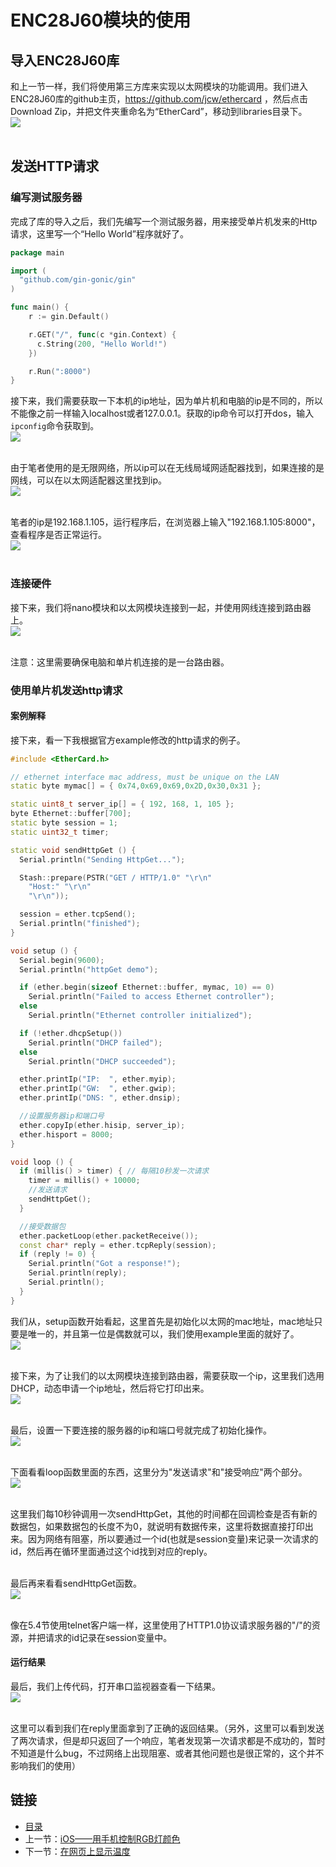 # ENC28J60模块的使用

## 导入ENC28J60库
和上一节一样，我们将使用第三方库来实现以太网模块的功能调用。我们进入ENC28J60库的github主页，https://github.com/jcw/ethercard ，然后点击Download Zip，并把文件夹重命名为“EtherCard”，移动到libraries目录下。<br>
![](./imgs/7.2/7.2-1.png)<br><br>

## 发送HTTP请求
### 编写测试服务器
完成了库的导入之后，我们先编写一个测试服务器，用来接受单片机发来的Http请求，这里写一个“Hello World”程序就好了。
``` go
package main

import (
  "github.com/gin-gonic/gin"
)

func main() {
    r := gin.Default()

    r.GET("/", func(c *gin.Context) {
      c.String(200, "Hello World!")
    })

    r.Run(":8000")
}
```
接下来，我们需要获取一下本机的ip地址，因为单片机和电脑的ip是不同的，所以不能像之前一样输入localhost或者127.0.0.1。获取的ip命令可以打开dos，输入`ipconfig`命令获取到。<br>
![](./imgs/7.2/7.2-2.png)<br><br>

由于笔者使用的是无限网络，所以ip可以在无线局域网适配器找到，如果连接的是网线，可以在以太网适配器这里找到ip。<br>
![](./imgs/7.2/7.2-3.png)<br><br>

笔者的ip是192.168.1.105，运行程序后，在浏览器上输入"192.168.1.105:8000"，查看程序是否正常运行。<br>
![](./imgs/7.2/7.2-4.png)<br><br>

### 连接硬件
接下来，我们将nano模块和以太网模块连接到一起，并使用网线连接到路由器上。<br>
![](./imgs/7.2/7.2-5.jpg)<br><br>

注意：这里需要确保电脑和单片机连接的是一台路由器。

### 使用单片机发送http请求
#### 案例解释
接下来，看一下我根据官方example修改的http请求的例子。
``` cpp
#include <EtherCard.h>

// ethernet interface mac address, must be unique on the LAN
static byte mymac[] = { 0x74,0x69,0x69,0x2D,0x30,0x31 };

static uint8_t server_ip[] = { 192, 168, 1, 105 };
byte Ethernet::buffer[700];
static byte session = 1;
static uint32_t timer;

static void sendHttpGet () {
  Serial.println("Sending HttpGet...");

  Stash::prepare(PSTR("GET / HTTP/1.0" "\r\n"
    "Host:" "\r\n"
    "\r\n"));

  session = ether.tcpSend();
  Serial.println("finished");  
}

void setup () {
  Serial.begin(9600);
  Serial.println("httpGet demo");

  if (ether.begin(sizeof Ethernet::buffer, mymac, 10) == 0)
    Serial.println("Failed to access Ethernet controller");
  else
    Serial.println("Ethernet controller initialized");

  if (!ether.dhcpSetup())
    Serial.println("DHCP failed");
  else
    Serial.println("DHCP succeeded");

  ether.printIp("IP:  ", ether.myip);
  ether.printIp("GW:  ", ether.gwip);  
  ether.printIp("DNS: ", ether.dnsip);  

  //设置服务器ip和端口号
  ether.copyIp(ether.hisip, server_ip);
  ether.hisport = 8000;
}

void loop () {
  if (millis() > timer) { // 每隔10秒发一次请求
    timer = millis() + 10000;
    //发送请求
    sendHttpGet();
  }

  //接受数据包
  ether.packetLoop(ether.packetReceive());
  const char* reply = ether.tcpReply(session);
  if (reply != 0) {
    Serial.println("Got a response!");
    Serial.println(reply);
    Serial.println();
  }
}
```
我们从，setup函数开始看起，这里首先是初始化以太网的mac地址，mac地址只要是唯一的，并且第一位是偶数就可以，我们使用example里面的就好了。<br>
![](./imgs/7.2/7.2-6.png)<br><br>

接下来，为了让我们的以太网模块连接到路由器，需要获取一个ip，这里我们选用DHCP，动态申请一个ip地址，然后将它打印出来。<br>
![](./imgs/7.2/7.2-7.png)<br><br>

最后，设置一下要连接的服务器的ip和端口号就完成了初始化操作。<br>
![](./imgs/7.2/7.2-8.png)<br><br>

下面看看loop函数里面的东西，这里分为"发送请求"和"接受响应"两个部分。<br>
![](./imgs/7.2/7.2-9.png)<br><br>

这里我们每10秒钟调用一次sendHttpGet，其他的时间都在回调检查是否有新的数据包，如果数据包的长度不为0，就说明有数据传来，这里将数据直接打印出来。因为网络有阻塞，所以要通过一个id(也就是session变量)来记录一次请求的id，然后再在循环里面通过这个id找到对应的reply。<br><br>

最后再来看看sendHttpGet函数。<br>
![](./imgs/7.2/7.2-10.png)<br><br>

像在5.4节使用telnet客户端一样，这里使用了HTTP1.0协议请求服务器的"/"的资源，并把请求的id记录在session变量中。

#### 运行结果
最后，我们上传代码，打开串口监视器查看一下结果。<br>
![](./imgs/7.2/7.2-10.png)<br><br>

这里可以看到我们在reply里面拿到了正确的返回结果。（另外，这里可以看到发送了两次请求，但是却只返回了一个响应，笔者发现第一次请求都是不成功的，暂时不知道是什么bug，不过网络上出现阻塞、或者其他问题也是很正常的，这个并不影响我们的使用）

## 链接
- [目录](directory.md)  
- 上一节：[iOS——用手机控制RGB灯颜色](7.1.md)  
- 下一节：[在网页上显示温度](7.3.md)
